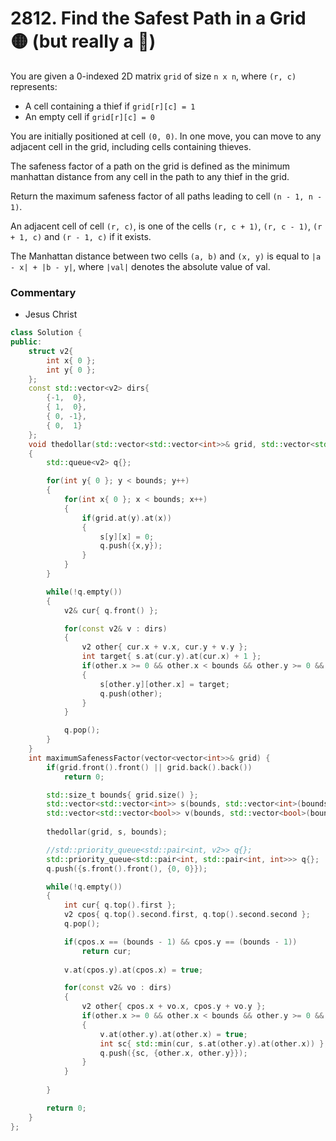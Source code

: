 # 2812. Find the Safest Path in a Grid 🟡 (but really a 🔴)

You are given a 0-indexed 2D matrix `grid` of size `n x n`, where `(r, c)` represents:

 - A cell containing a thief if `grid[r][c] = 1`
 - An empty cell if `grid[r][c] = 0`

You are initially positioned at cell `(0, 0)`. In one move, you can move to any adjacent cell in the grid, including cells containing thieves.

The safeness factor of a path on the grid is defined as the minimum manhattan distance from any cell in the path to any thief in the grid.

Return the maximum safeness factor of all paths leading to cell `(n - 1, n - 1)`.

An adjacent cell of cell `(r, c)`, is one of the cells `(r, c + 1)`, `(r, c - 1)`, `(r + 1, c)` and `(r - 1, c)` if it exists.

The Manhattan distance between two cells `(a, b)` and `(x, y)` is equal to `|a - x| + |b - y|`, where `|val|` denotes the absolute value of val.

### Commentary

 - Jesus Christ

```cpp
class Solution {
public:
    struct v2{
        int x{ 0 };
        int y{ 0 };
    };
    const std::vector<v2> dirs{
        {-1,  0},
        { 1,  0},
        { 0, -1},
        { 0,  1}
    };
    void thedollar(std::vector<std::vector<int>>& grid, std::vector<std::vector<int>>& s, std::size_t& bounds)
    {
        std::queue<v2> q{};

        for(int y{ 0 }; y < bounds; y++)
        {
            for(int x{ 0 }; x < bounds; x++)
            {
                if(grid.at(y).at(x))
                {
                    s[y][x] = 0;
                    q.push({x,y});
                }
            }
        }

        while(!q.empty())
        {
            v2& cur{ q.front() };

            for(const v2& v : dirs)
            {
                v2 other{ cur.x + v.x, cur.y + v.y };
                int target{ s.at(cur.y).at(cur.x) + 1 };
                if(other.x >= 0 && other.x < bounds && other.y >= 0 && other.y < bounds && s.at(other.y).at(other.x) > target)
                {
                    s[other.y][other.x] = target;
                    q.push(other);
                }
            }

            q.pop();
        }
    }
    int maximumSafenessFactor(vector<vector<int>>& grid) {
        if(grid.front().front() || grid.back().back())
            return 0;

        std::size_t bounds{ grid.size() };
        std::vector<std::vector<int>> s(bounds, std::vector<int>(bounds, std::numeric_limits<int>::max()));
        std::vector<std::vector<bool>> v(bounds, std::vector<bool>(bounds, false));
        
        thedollar(grid, s, bounds);

        //std::priority_queue<std::pair<int, v2>> q{};
        std::priority_queue<std::pair<int, std::pair<int, int>>> q{};
        q.push({s.front().front(), {0, 0}});

        while(!q.empty())
        {
            int cur{ q.top().first };
            v2 cpos{ q.top().second.first, q.top().second.second };
            q.pop();

            if(cpos.x == (bounds - 1) && cpos.y == (bounds - 1))
                return cur;
            
            v.at(cpos.y).at(cpos.x) = true;

            for(const v2& vo : dirs)
            {
                v2 other{ cpos.x + vo.x, cpos.y + vo.y };
                if(other.x >= 0 && other.x < bounds && other.y >= 0 && other.y < bounds && !v.at(other.y).at(other.x))
                {
                    v.at(other.y).at(other.x) = true;
                    int sc{ std::min(cur, s.at(other.y).at(other.x)) };
                    q.push({sc, {other.x, other.y}});
                }
            }
            
        }

        return 0;
    }
};
```